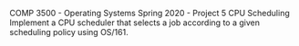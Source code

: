 COMP 3500 - Operating Systems Spring 2020 - Project 5 CPU Scheduling
Implement a CPU scheduler that selects a job according to a given scheduling policy using OS/161.
